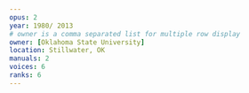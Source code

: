 ```yaml
---
opus: 2
year: 1980/ 2013
# owner is a comma separated list for multiple row display
owner: [Oklahoma State University]
location: Stillwater, OK
manuals: 2
voices: 6
ranks: 6
---
```

